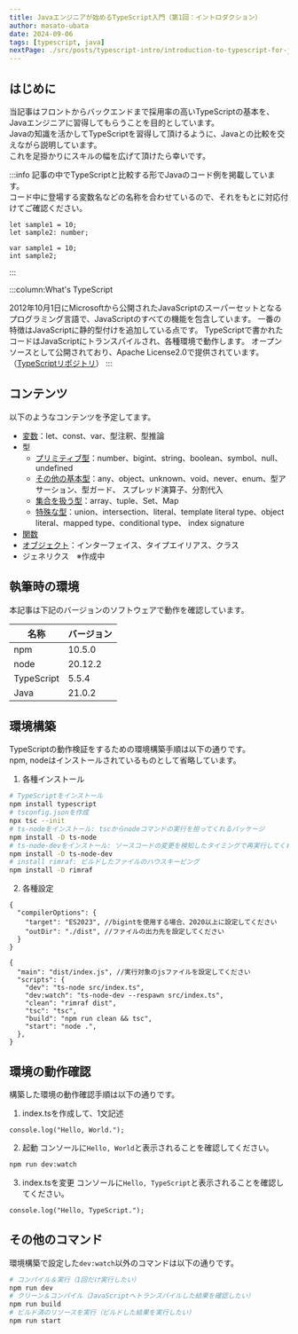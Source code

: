 ```yaml
---
title: Javaエンジニアが始めるTypeScript入門（第1回：イントロダクション）
author: masato-ubata
date: 2024-09-06
tags: [typescript, java]
nextPage: ./src/posts/typescript-intro/introduction-to-typescript-for-java-engineer_variable.md
---
```


## はじめに

当記事はフロントからバックエンドまで採用率の高いTypeScriptの基本を、Javaエンジニアに習得してもらうことを目的としています。  
Javaの知識を活かしてTypeScriptを習得して頂けるように、Javaとの比較を交えながら説明しています。  
これを足掛かりにスキルの幅を広げて頂けたら幸いです。  

:::info
記事の中でTypeScriptと比較する形でJavaのコード例を掲載しています。  
コード中に登場する変数名などの名称を合わせているので、それをもとに対応付けてご確認ください。

  ```TypeScript: TypeScript
  let sample1 = 10;
  let sample2: number;
  ```
  ```java: Javaではどうなるか
  var sample1 = 10;
  int sample2;
  ```
:::

:::column:What's TypeScript

2012年10月1日にMicrosoftから公開されたJavaScriptのスーパーセットとなるプログラミング言語で、JavaScriptのすべての機能を包含しています。
一番の特徴はJavaScriptに静的型付けを追加している点です。
TypeScriptで書かれたコードはJavaScriptにトランスパイルされ、各種環境で動作します。
オープンソースとして公開されており、Apache License2.0で提供されています。（[TypeScriptリポジトリ](https://github.com/microsoft/TypeScript)）
:::


## コンテンツ

以下のようなコンテンツを予定してます。

* [変数](/typescript-intro/introduction-to-typescript-for-java-engineer_variable)：let、const、var、型注釈、型推論
* 型
  * [プリミティブ型](/typescript-intro/introduction-to-typescript-for-java-engineer_primitive-type)：number、bigint、string、boolean、symbol、null、undefined
  * [その他の基本型](/typescript-intro/introduction-to-typescript-for-java-engineer_other-basic-type)：any、object、unknown、void、never、enum、型アサーション、型ガード、
  スプレッド演算子、分割代入
  * [集合を扱う型](/typescript-intro/introduction-to-typescript-for-java-engineer_collection-type)：array、tuple、Set、Map
  * [特殊な型](/typescript-intro/introduction-to-typescript-for-java-engineer_special-type)：union、intersection、literal、template literal type、object literal、mapped type、conditional type、
  index signature
* [関数](/typescript-intro/introduction-to-typescript-for-java-engineer_function)
* [オブジェクト](/typescript-intro/introduction-to-typescript-for-java-engineer_object)：インターフェイス、タイプエイリアス、クラス
* ジェネリクス　※作成中

## 執筆時の環境

本記事は下記のバージョンのソフトウェアで動作を確認しています。

|名称|バージョン|
|---|---|
|npm|10.5.0|
|node|20.12.2|
|TypeScript|5.5.4|
|Java|21.0.2|

## 環境構築

TypeScriptの動作検証をするための環境構築手順は以下の通りです。  
npm, nodeはインストールされているものとして省略しています。

1. 各種インストール
  ```sh
  # TypeScriptをインストール
  npm install typescript
  # tsconfig.jsonを作成
  npx tsc --init
  # ts-nodeをインストール: tscからnodeコマンドの実行を担ってくれるパッケージ
  npm install -D ts-node
  # ts-node-devをインストール: ソースコードの変更を検知したタイミングで再実行してくれるパッケージ
  npm install -D ts-node-dev
  # install rimraf: ビルドしたファイルのハウスキーピング
  npm install -D rimraf
  ```
2. 各種設定

```json: tsconfig.json
{
  "compilerOptions": {
    "target": "ES2023", //bigintを使用する場合、2020以上に設定してください
    "outDir": "./dist", //ファイルの出力先を設定してください
  }
}
```

```json: package.json
{
  "main": "dist/index.js", //実行対象のjsファイルを設定してください
  "scripts": {
    "dev": "ts-node src/index.ts",
    "dev:watch": "ts-node-dev --respawn src/index.ts",
    "clean": "rimraf dist",
    "tsc": "tsc",
    "build": "npm run clean && tsc", 
    "start": "node .",
  },
}
```

## 環境の動作確認

構築した環境の動作確認手順は以下の通りです。

1. index.tsを作成して、1文記述
  ```ts: index.ts
  console.log("Hello, World.");
  ```
2. 起動
  コンソールに`Hello, World`と表示されることを確認してください。
  ```sh
  npm run dev:watch
  ```
3. index.tsを変更
  コンソールに`Hello, TypeScript`と表示されることを確認してください。
  ```ts: index.ts
  console.log("Hello, TypeScript.");
  ```

## その他のコマンド

環境構築で設定した`dev:watch`以外のコマンドは以下の通りです。

```sh
# コンパイル＆実行（1回だけ実行したい）
npm run dev
# クリーン＆コンパイル（JavaScriptへトランスパイルした結果を確認したい）
npm run build
# ビルド済のリソースを実行（ビルドした結果を実行したい）
npm run start
```
